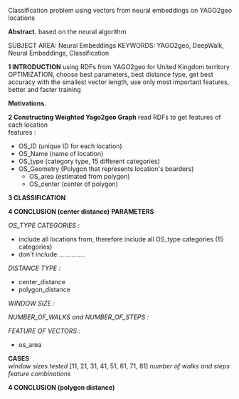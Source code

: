 Classification problem using vectors from neural embeddings on YAGO2geo locations

**Abstract.**
based on the neural algorithm  


SUBJECT AREA: Neural Embeddings
KEYWORDS: YAGO2geo, DeepWalk, Neural Embeddings, Classification

**1 INTRODUCTION**
using RDFs from YAGO2geo for United Kingdom territory  
OPTIMIZATION, choose best parameters, best distance type,
get best accuracy with the smallest vector length, use only most important features,
better and faster training   

**Motivations.**

**2 Constructing Weighted Yago2geo Graph**
read RDFs to get features of each location  
features :
 * OS_ID (unique ID for each location)  
 * OS_Name (name of location)   
 * OS_type (category type, 15 different categories)  
 * OS_Geometry (Polygon that represents location's boarders)  
    * OS_area (estimated from polygon)
    * OS_center (center of polygon)


**3 CLASSIFICATION**


**4 CONCLUSION (center distance)**
**PARAMETERS**  

*OS_TYPE CATEGORIES :*  
* include all locations from, therefore include all OS_type categories (15 categories)  
* don't include ...............   

*DISTANCE TYPE :* 
* center_distance
* polygon_distance

*WINDOW SIZE :* 


*NUMBER_OF_WALKS and NUMBER_OF_STEPS :* 

*FEATURE OF VECTORS :* 
* os_area


**CASES**  
*window sizes tested* [11, 21, 31, 41, 51, 61, 71, 81]
*number of walks and steps* 
*feature combinations* 

**4 CONCLUSION (polygon distance)**
